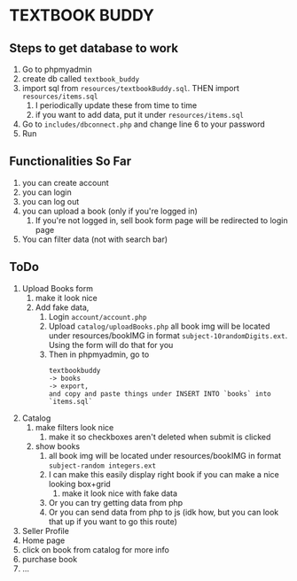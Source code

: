 # TEXTBOOK BUDDY

## Steps to get database to work

1. Go to phpmyadmin
1. create db called `textbook_buddy`
1. import sql from `resources/textbookBuddy.sql`. THEN import `resources/items.sql`
    1. I periodically update these from time to time
    1. if you want to add data, put it under `resources/items.sql`
1. Go to `includes/dbconnect.php` and change line 6 to your password
1. Run

## Functionalities So Far
1. you can create account
1. you can login
1. you can log out
1. you can upload a book (only if you're logged in)
    1. If you're not logged in, sell book form page will be redirected to login page
2. You can filter data (not with search bar)

## ToDo
1. Upload Books form
    1. make it look nice
    1. Add fake data, 
        1. Login `account/account.php`
        2. Upload  `catalog/uploadBooks.php`
            all book img will be located under resources/bookIMG in format `subject-10randomDigits.ext`. Using the form will do that for you
        4. Then in phpmyadmin, go to 
            ``` 
            textbookbuddy 
            -> books 
            -> export, 
            and copy and paste things under INSERT INTO `books` into `items.sql`
            ````
1. Catalog
    1. make filters look nice
        1. make it so checkboxes aren't deleted when submit is clicked
    1. show books
        1. all book img will be located under resources/bookIMG in format `subject-random integers.ext`
        1. I can make this easily display right book if you can make a nice looking box+grid
            1. make it look nice with fake data
        1. Or you can try getting data from php 
        1. Or you can send data from php to js (idk how, but you can look that up if you want to go this route)
1. Seller Profile
1. Home page
1. click on book from catalog for more info
1. purchase book
1. ... 
